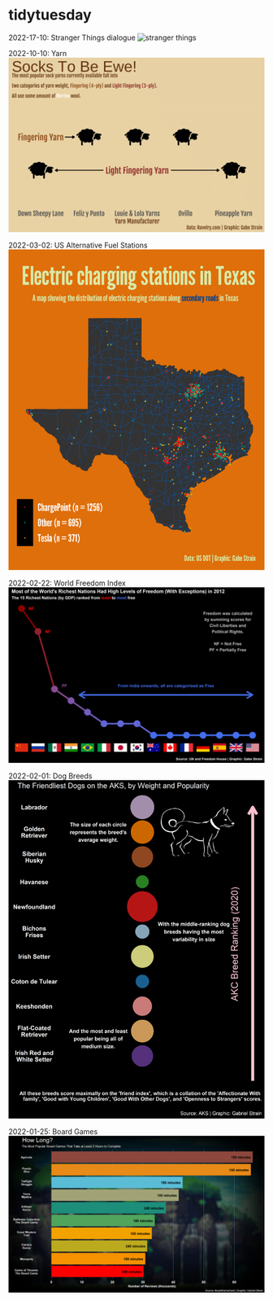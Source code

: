 # tidytuesday

2022-17-10: Stranger Things dialogue ![stranger things](https://raw.githubusercontent.com/gjpstrain/tidytuesday/blob/main/stranger_things/stranger_plot-1.png?raw=true)

2022-10-10: Yarn ![Yarn](https://raw.githubusercontent.com/gjpstrain/tidytuesday/main/crochet/yarn_final.png?raw=true)

2022-03-02: US Alternative Fuel Stations ![Fuel Stations](https://raw.githubusercontent.com/gjpstrain/tidytuesday/main/alt_stations/alternative_fuel_TX_final.png?raw=true)

2022-02-22: World Freedom Index ![World Freedom Index](https://raw.githubusercontent.com/gjpstrain/tidytuesday/main/freedomTT/my_plot.png?raw=true)

2022-02-01: Dog Breeds ![Dog Breeds](https://raw.githubusercontent.com/gjpstrain/tidytuesday/main/dog_breeds/my_plot.png?raw=true)

2022-01-25: Board Games ![Board Games](https://raw.githubusercontent.com/gjpstrain/tidytuesday/main/board_gamesTT/board_games_plot.png?raw=true)


